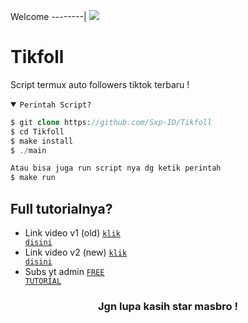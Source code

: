 Welcome 
--------|
![](https://media.tenor.com/iVCiM9W7cvYAAAAd/welcome.gif)

# Tikfoll
Script termux auto followers tiktok terbaru !

<details open><summary><code>Perintah Script?</code></summary>

```php
$ git clone https://github.com/Sxp-ID/Tikfoll
$ cd Tikfoll
$ make install
$ ./main

Atau bisa juga run script nya dg ketik perintah
$ make run
```
</details>

## Full tutorialnya?
- Link video v1 (old) <code><a href="https://youtu.be/uVZ7qPVSyzw?si=P-rOAYQeYTTOUlMo">klik disini</a></code>
- Link video v2 (new) <code><a href="https://youtu.be/xApDbqjRPrE?si=a8T97HlXq3UM36cs">klik disini</a></code>
- Subs yt admin <code><a href="https://youtube.com/@freetutorialofficial">FREE TUTORIAL</a></code>
<div align="center">

### Jgn lupa kasih star masbro !
</div>
